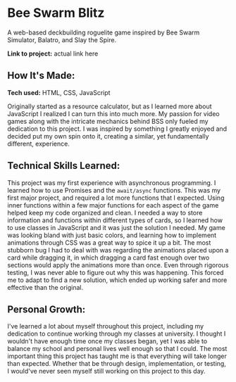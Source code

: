 # Bee Swarm Blitz
A web-based deckbuilding roguelite game inspired by Bee Swarm Simulator, Balatro, and Slay the Spire. 

**Link to project:** actual link here

## How It's Made:

**Tech used:** HTML, CSS, JavaScript

Originally started as a resource calculator, but as I learned more about JavaScript I realized I can turn this into much more. My passion for video games along with the intricate mechanics behind BSS only fueled my dedication to this project. I was inspired by something I greatly enjoyed and decided put my own spin onto it, creating a similar, yet fundamentally different, experience.

## Technical Skills Learned:

This project was my first experience with asynchronous programming. I learned how to use Promises and the `await/async` functions.
This was my first major project, and required a lot more functions that I expected. Using inner functions within a few major functions for each aspect of the game helped keep my code organized and clean.
I needed a way to store information and functions within different types of cards, so I learned how to use classes in JavaScript and it was just the solution I needed.
My game was looking bland with just basic colors, and learning how to implement animations through CSS was a great way to spice it up a bit.
The most stubborn bug I had to deal with was regarding the animations placed upon a card while dragging it, in which dragging a card fast enough over two sections would apply the animations more than once. Even through rigorous testing, I was never able to figure out why this was happening. This forced me to adapt to find a new solution, which ended up working safer and more effective than the original.

## Personal Growth:

I've learned a lot about myself throughout this project, including my dedication to continue working through my classes at university. I thought I wouldn't have enough time once my classes began, yet I was able to balance my school and personal lives well enough so that I could.
The most important thing this project has taught me is that everything will take longer than expected. Whether that be through design, implementation, or testing, I would've never seen myself still working on this project to this day.
